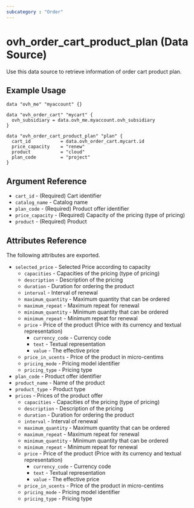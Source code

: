 ```yaml
---
subcategory : "Order"
---
```


# ovh_order_cart_product_plan (Data Source)

Use this data source to retrieve information of order cart product plan.

## Example Usage

```hcl
data "ovh_me" "myaccount" {}

data "ovh_order_cart" "mycart" {
  ovh_subsidiary = data.ovh_me.myaccount.ovh_subsidiary
}

data "ovh_order_cart_product_plan" "plan" {
  cart_id           = data.ovh_order_cart.mycart.id
  price_capacity    = "renew"
  product           = "cloud"
  plan_code         = "project"
}
```

## Argument Reference

* `cart_id` - (Required) Cart identifier
* `catalog_name` - Catalog name
* `plan_code` - (Required) Product offer identifier
* `price_capacity` - (Required) Capacity of the pricing (type of pricing)
* `product` - (Required) Product

## Attributes Reference

The following attributes are exported.

* `selected_price` - Selected Price according to capacity
  * `capacities` - Capacities of the pricing (type of pricing)
  * `description` - Description of the pricing
  * `duration` - Duration for ordering the product
  * `interval` - Interval of renewal
  * `maximum_quantity` - Maximum quantity that can be ordered
  * `maximum_repeat` - Maximum repeat for renewal
  * `minimum_quantity` - Minimum quantity that can be ordered
  * `minimum_repeat` - Minimum repeat for renewal
  * `price` - Price of the product (Price with its currency and textual representation)
    * `currency_code` - Currency code
    * `text` - Textual representation
    * `value` - The effective price
  * `price_in_ucents` - Price of the product in micro-centims
  * `pricing_mode` - Pricing model identifier
  * `pricing_type` - Pricing type
* `plan_code` - Product offer identifier
* `product_name` - Name of the product
* `product_type` - Product type
* `prices` - Prices of the product offer
  * `capacities` - Capacities of the pricing (type of pricing)
  * `description` - Description of the pricing
  * `duration` - Duration for ordering the product
  * `interval` - Interval of renewal
  * `maximum_quantity` - Maximum quantity that can be ordered
  * `maximum_repeat` - Maximum repeat for renewal
  * `minimum_quantity` - Minimum quantity that can be ordered
  * `minimum_repeat` - Minimum repeat for renewal
  * `price` - Price of the product (Price with its currency and textual representation)
    * `currency_code` - Currency code
    * `text` - Textual representation
    * `value` - The effective price
  * `price_in_ucents` - Price of the product in micro-centims
  * `pricing_mode` - Pricing model identifier
  * `pricing_type` - Pricing type
